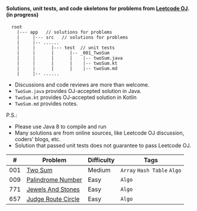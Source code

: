 #### Solutions, unit tests, and code skeletons for problems from [Leetcode OJ](https://leetcode.com/problemset/algorithms/).  (in progress)

```plain
  root
    |--- app   // solutions for problems
    |     |--- src   // solutions for problems
    |     |-- ......
    |     |      |--- test  // unit tests
    |     |      |      |-- _001_TwoSum
    |     |      |      |    |-- twoSum.java 
    |     |      |      |    |-- twoSum.kt
    |     |      |      |    |-- twoSum.md
    |     |-- ......

```

* Discussions and code reviews are more than welcome.
* `TwoSum.java` provides OJ-accepted solution in Java.
* `TwoSum.kt` provides OJ-accepted solution in Kotlin
* `TwoSum.md` provides notes. 

P.S.:
- Please use Java 8 to compile and run
- Many solutions are from online sources, like Leetcode OJ discussion, coders' blogs, etc.
- Solution that passed unit tests does not guarantee to pass Leetcode OJ.

| # | Problem | Difficulty | Tags |
| :---: | ---- | ---- | ---- |
| 001 | [Two Sum](https://github.com/underwindfall/LeetCode/tree/master/app/src/test/java/com/qifan/leetcode/problems/twoSum) | Medium | `Array` `Hash Table` `Algo` |
| 009 | [Palindrome Number](https://github.com/underwindfall/LeetCode/tree/master/app/src/test/java/com/qifan/leetcode/problems/palindromeNumber) | Easy | `Algo`  |
| 771 | [Jewels And Stones](https://github.com/underwindfall/LeetCode/tree/master/app/src/test/java/com/qifan/leetcode/problems/jewelsAndStones) | Easy | `Algo`  |
| 657 | [Judge Route Circle](https://github.com/underwindfall/LeetCode/tree/master/app/src/test/java/com/qifan/leetcode/problems/judgeRouteCircle) | Easy | `Algo`  |
